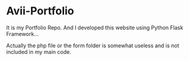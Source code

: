 # Avii-Portfolio
It is my Portfolio Repo. And I developed this website using Python Flask Framework...

Actually the php file or the form folder is somewhat useless and is not included in my main code.
